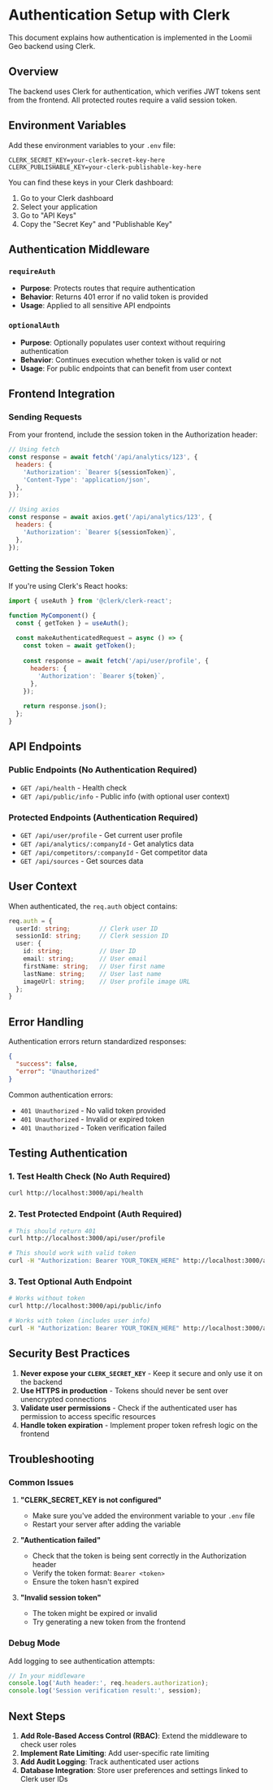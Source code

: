# Authentication Setup with Clerk

This document explains how authentication is implemented in the Loomii Geo backend using Clerk.

## Overview

The backend uses Clerk for authentication, which verifies JWT tokens sent from the frontend. All protected routes require a valid session token.

## Environment Variables

Add these environment variables to your `.env` file:

```env
CLERK_SECRET_KEY=your-clerk-secret-key-here
CLERK_PUBLISHABLE_KEY=your-clerk-publishable-key-here
```

You can find these keys in your Clerk dashboard:
1. Go to your Clerk dashboard
2. Select your application
3. Go to "API Keys"
4. Copy the "Secret Key" and "Publishable Key"

## Authentication Middleware

### `requireAuth`
- **Purpose**: Protects routes that require authentication
- **Behavior**: Returns 401 error if no valid token is provided
- **Usage**: Applied to all sensitive API endpoints

### `optionalAuth`
- **Purpose**: Optionally populates user context without requiring authentication
- **Behavior**: Continues execution whether token is valid or not
- **Usage**: For public endpoints that can benefit from user context

## Frontend Integration

### Sending Requests

From your frontend, include the session token in the Authorization header:

```javascript
// Using fetch
const response = await fetch('/api/analytics/123', {
  headers: {
    'Authorization': `Bearer ${sessionToken}`,
    'Content-Type': 'application/json',
  },
});

// Using axios
const response = await axios.get('/api/analytics/123', {
  headers: {
    'Authorization': `Bearer ${sessionToken}`,
  },
});
```

### Getting the Session Token

If you're using Clerk's React hooks:

```javascript
import { useAuth } from '@clerk/clerk-react';

function MyComponent() {
  const { getToken } = useAuth();
  
  const makeAuthenticatedRequest = async () => {
    const token = await getToken();
    
    const response = await fetch('/api/user/profile', {
      headers: {
        'Authorization': `Bearer ${token}`,
      },
    });
    
    return response.json();
  };
}
```

## API Endpoints

### Public Endpoints (No Authentication Required)
- `GET /api/health` - Health check
- `GET /api/public/info` - Public info (with optional user context)

### Protected Endpoints (Authentication Required)
- `GET /api/user/profile` - Get current user profile
- `GET /api/analytics/:companyId` - Get analytics data
- `GET /api/competitors/:companyId` - Get competitor data  
- `GET /api/sources` - Get sources data

## User Context

When authenticated, the `req.auth` object contains:

```typescript
req.auth = {
  userId: string;        // Clerk user ID
  sessionId: string;     // Clerk session ID
  user: {
    id: string;          // User ID
    email: string;       // User email
    firstName: string;   // User first name
    lastName: string;    // User last name
    imageUrl: string;    // User profile image URL
  };
}
```

## Error Handling

Authentication errors return standardized responses:

```json
{
  "success": false,
  "error": "Unauthorized"
}
```

Common authentication errors:
- `401 Unauthorized` - No valid token provided
- `401 Unauthorized` - Invalid or expired token
- `401 Unauthorized` - Token verification failed

## Testing Authentication

### 1. Test Health Check (No Auth Required)
```bash
curl http://localhost:3000/api/health
```

### 2. Test Protected Endpoint (Auth Required)
```bash
# This should return 401
curl http://localhost:3000/api/user/profile

# This should work with valid token
curl -H "Authorization: Bearer YOUR_TOKEN_HERE" http://localhost:3000/api/user/profile
```

### 3. Test Optional Auth Endpoint
```bash
# Works without token
curl http://localhost:3000/api/public/info

# Works with token (includes user info)
curl -H "Authorization: Bearer YOUR_TOKEN_HERE" http://localhost:3000/api/public/info
```

## Security Best Practices

1. **Never expose your `CLERK_SECRET_KEY`** - Keep it secure and only use it on the backend
2. **Use HTTPS in production** - Tokens should never be sent over unencrypted connections
3. **Validate user permissions** - Check if the authenticated user has permission to access specific resources
4. **Handle token expiration** - Implement proper token refresh logic on the frontend

## Troubleshooting

### Common Issues

1. **"CLERK_SECRET_KEY is not configured"**
   - Make sure you've added the environment variable to your `.env` file
   - Restart your server after adding the variable

2. **"Authentication failed"**
   - Check that the token is being sent correctly in the Authorization header
   - Verify the token format: `Bearer <token>`
   - Ensure the token hasn't expired

3. **"Invalid session token"**
   - The token might be expired or invalid
   - Try generating a new token from the frontend

### Debug Mode

Add logging to see authentication attempts:

```typescript
// In your middleware
console.log('Auth header:', req.headers.authorization);
console.log('Session verification result:', session);
```

## Next Steps

1. **Add Role-Based Access Control (RBAC)**: Extend the middleware to check user roles
2. **Implement Rate Limiting**: Add user-specific rate limiting
3. **Add Audit Logging**: Track authenticated user actions
4. **Database Integration**: Store user preferences and settings linked to Clerk user IDs 